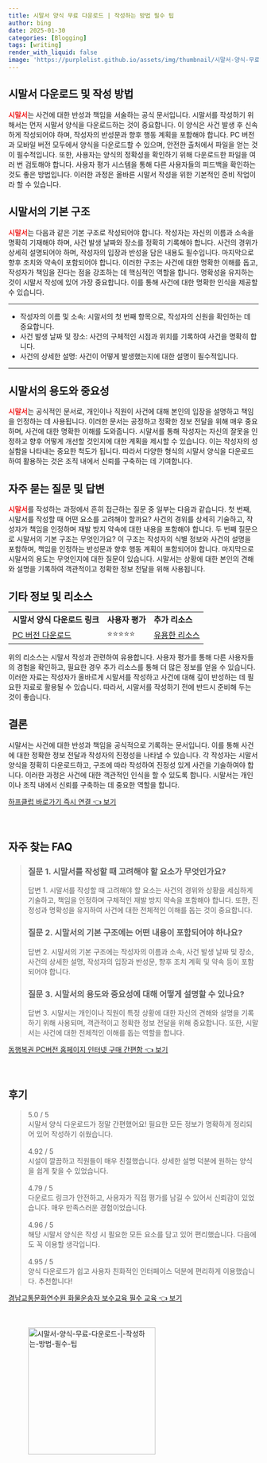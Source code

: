 ```yaml
---
title: 시말서 양식 무료 다운로드 | 작성하는 방법 필수 팁
author: bing
date: 2025-01-30
categories: [Blogging]
tags: [writing]
render_with_liquid: false
image: 'https://purplelist.github.io/assets/img/thumbnail/시말서-양식-무료-다운로드-|-작성하는-방법-필수-팁.webp'
---
```



<h2 id='시말서_다운로드_및_작성_방법'>시말서 다운로드 및 작성 방법</h2>

<p><b><span style="color: #ee2323;">시말서</span></b>는 사건에 대한 반성과 책임을 서술하는 공식 문서입니다. 시말서를 작성하기 위해서는 먼저 시말서 양식을 다운로드하는 것이 중요합니다. 이 양식은 사건 발생 후 신속하게 작성되어야 하며, 작성자의 반성문과 향후 행동 계획을 포함해야 합니다. PC 버전과 모바일 버전 모두에서 양식을 다운로드할 수 있으며, 안전한 출처에서 파일을 얻는 것이 필수적입니다. 또한, 사용자는 양식의 정확성을 확인하기 위해 다운로드한 파일을 여러 번 검토해야 합니다. 사용자 평가 시스템을 통해 다른 사용자들의 피드백을 확인하는 것도 좋은 방법입니다. 이러한 과정은 올바른 시말서 작성을 위한 기본적인 준비 작업이라 할 수 있습니다.</p>

<h2 id='시말서의_기본_구조'>시말서의 기본 구조</h2>

<p><b><span style="color: #ee2323;">시말서</span></b>는 다음과 같은 기본 구조로 작성되어야 합니다. 작성자는 자신의 이름과 소속을 명확히 기재해야 하며, 사건 발생 날짜와 장소를 정확히 기록해야 합니다. 사건의 경위가 상세히 설명되어야 하며, 작성자의 입장과 반성을 담은 내용도 필수입니다. 마지막으로 향후 조치와 약속이 포함되어야 합니다. 이러한 구조는 사건에 대한 명확한 이해를 돕고, 작성자가 책임을 진다는 점을 강조하는 데 핵심적인 역할을 합니다. 명확성을 유지하는 것이 시말서 작성에 있어 가장 중요합니다. 이를 통해 사건에 대한 명확한 인식을 제공할 수 있습니다.</p>

<hr />

<ul>
    <li>작성자의 이름 및 소속: 시말서의 첫 번째 항목으로, 작성자의 신원을 확인하는 데 중요합니다.</li>
    <li>사건 발생 날짜 및 장소: 사건의 구체적인 시점과 위치를 기록하여 사건을 명확히 합니다.</li>
    <li>사건의 상세한 설명: 사건이 어떻게 발생했는지에 대한 설명이 필수적입니다.</li>
</ul>

<hr />

<h2 id='시말서의_용도와_중요성'>시말서의 용도와 중요성</h2>

<p><b><span style="color: #ee2323;">시말서</span></b>는 공식적인 문서로, 개인이나 직원이 사건에 대해 본인의 입장을 설명하고 책임을 인정하는 데 사용됩니다. 이러한 문서는 공정하고 정확한 정보 전달을 위해 매우 중요하며, 사건에 대한 명확한 이해를 도와줍니다. 시말서를 통해 작성자는 자신의 잘못을 인정하고 향후 어떻게 개선할 것인지에 대한 계획을 제시할 수 있습니다. 이는 작성자의 성실함을 나타내는 중요한 척도가 됩니다. 따라서 다양한 형식의 시말서 양식을 다운로드하여 활용하는 것은 조직 내에서 신뢰를 구축하는 데 기여합니다.</p>

<h2 id='자주_묻는_질문_및_답변'>자주 묻는 질문 및 답변</h2>

<p><b><span style="color: #ee2323;">시말서</span></b>를 작성하는 과정에서 흔히 접근하는 질문 중 일부는 다음과 같습니다. 첫 번째, 시말서를 작성할 때 어떤 요소를 고려해야 할까요? 사건의 경위를 상세히 기술하고, 작성자가 책임을 인정하며 재발 방지 약속에 대한 내용을 포함해야 합니다. 두 번째 질문으로 시말서의 기본 구조는 무엇인가요? 이 구조는 작성자의 식별 정보와 사건의 설명을 포함하며, 책임을 인정하는 반성문과 향후 행동 계획이 포함되어야 합니다. 마지막으로 시말서의 용도는 무엇인지에 대한 질문이 있습니다. 시말서는 상황에 대한 본인의 견해와 설명을 기록하여 객관적이고 정확한 정보 전달을 위해 사용됩니다.</p>

<h2 id='기타_정보_및_리소스'>기타 정보 및 리소스</h2>

<table>
    <tr>
        <td><b>시말서 양식 다운로드 링크</b></td>
        <td><b>사용자 평가</b></td>
        <td><b>추가 리소스</b></td>
    </tr>
    <tr>
        <td><a href="https://example.com/download">PC 버전 다운로드</a></td>
        <td>⭐⭐⭐⭐⭐</td>
        <td><a href="https://example.com/resources">유용한 리소스</a></td>
    </tr>
</table>

<p>위의 리소스는 시말서 작성과 관련하여 유용합니다. 사용자 평가를 통해 다른 사용자들의 경험을 확인하고, 필요한 경우 추가 리소스를 통해 더 많은 정보를 얻을 수 있습니다. 이러한 자료는 작성자가 올바르게 시말서를 작성하고 사건에 대해 깊이 반성하는 데 필요한 자료로 활용될 수 있습니다. 따라서, 시말서를 작성하기 전에 반드시 준비해 두는 것이 좋습니다.</p>

<h2 id='결론'>결론</h2>

<p>시말서는 사건에 대한 반성과 책임을 공식적으로 기록하는 문서입니다. 이를 통해 사건에 대한 정확한 정보 전달과 작성자의 진정성을 나타낼 수 있습니다. 각 작성자는 시말서 양식을 정확히 다운로드하고, 구조에 따라 작성하여 진정성 있게 사건을 기술하여야 합니다. 이러한 과정은 사건에 대한 객관적인 인식을 할 수 있도록 합니다. 시말서는 개인이나 조직 내에서 신뢰를 구축하는 데 중요한 역할을 합니다.</p>


<p><a class="click-button" title="하프클럽 바로가기 즉시 연결" href="https://purplelist.github.io/posts/%ED%95%98%ED%94%84%ED%81%B4%EB%9F%BD-%EB%B0%94%EB%A1%9C%EA%B0%80%EA%B8%B0-%EC%A6%89%EC%8B%9C-%EC%97%B0%EA%B2%B0/" rel="dofollow">하프클럽 바로가기 즉시 연결 👈 보기</a></p><br>
<h2 id='자주_찾는_FAQ'>자주 찾는 FAQ</h2>
<div itemscope="" itemtype="https://schema.org/FAQPage"> 
<blockquote> 
<div itemscope="" itemprop="mainEntity" itemtype="https://schema.org/Question"> 
<h3 itemprop="name">질문 1. 시말서를 작성할 때 고려해야 할 요소가 무엇인가요?</h3> 
<div itemscope="" itemprop="acceptedAnswer" itemtype="https://schema.org/Answer"> 
<span itemprop="text"> 
<p>답변 1. 시말서를 작성할 때 고려해야 할 요소는 사건의 경위와 상황을 세심하게 기술하고, 책임을 인정하며 구체적인 재발 방지 약속을 포함해야 합니다. 또한, 진정성과 명확성을 유지하여 사건에 대한 전체적인 이해를 돕는 것이 중요합니다.</p> 
</span> 
</div> 
</div> 
<div itemscope="" itemprop="mainEntity" itemtype="https://schema.org/Question"> 
<h3 itemprop="name">질문 2. 시말서의 기본 구조에는 어떤 내용이 포함되어야 하나요?</h3> 
<div itemscope="" itemprop="acceptedAnswer" itemtype="https://schema.org/Answer"> 
<span itemprop="text"> 
<p>답변 2. 시말서의 기본 구조에는 작성자의 이름과 소속, 사건 발생 날짜 및 장소, 사건의 상세한 설명, 작성자의 입장과 반성문, 향후 조치 계획 및 약속 등이 포함되어야 합니다.</p> 
</span> 
</div> 
</div> 
<div itemscope="" itemprop="mainEntity" itemtype="https://schema.org/Question"> 
<h3 itemprop="name">질문 3. 시말서의 용도와 중요성에 대해 어떻게 설명할 수 있나요?</h3> 
<div itemscope="" itemprop="acceptedAnswer" itemtype="https://schema.org/Answer"> 
<span itemprop="text"> 
<p>답변 3. 시말서는 개인이나 직원이 특정 상황에 대한 자신의 견해와 설명을 기록하기 위해 사용되며, 객관적이고 정확한 정보 전달을 위해 중요합니다. 또한, 시말서는 사건에 대한 전체적인 이해를 돕는 역할을 합니다.</p> 
</span> 
</div> 
</div> 
</blockquote> 
</div>
<p><a class="click-button" title="동행복권 PC버전 홈페이지 인터넷 구매 간편함" href="https://purplelist.github.io/posts/%EB%8F%99%ED%96%89%EB%B3%B5%EA%B6%8C-PC%EB%B2%84%EC%A0%84-%ED%99%88%ED%8E%98%EC%9D%B4%EC%A7%80-%EC%9D%B8%ED%84%B0%EB%84%B7-%EA%B5%AC%EB%A7%A4-%EA%B0%84%ED%8E%B8%ED%95%A8/" rel="dofollow">동행복권 PC버전 홈페이지 인터넷 구매 간편함 👈 보기</a></p><br>
<h2 id='후기'>후기</h2>
<div itemscope itemtype="https://schema.org/Product">
  <blockquote>
  <div itemprop="review" itemscope itemtype="https://schema.org/Review">
      <div itemprop="reviewRating" itemscope itemtype="https://schema.org/Rating"> <span itemprop="ratingValue">5.0</span> / <span itemprop="bestRating">5</span> </div>
      <span itemprop="reviewBody">시말서 양식 다운로드가 정말 간편했어요! 필요한 모든 정보가 명확하게 정리되어 있어 작성하기 쉬웠습니다.</span>
  </div>
  <br>
  <div itemprop="review" itemscope itemtype="https://schema.org/Review">
      <div itemprop="reviewRating" itemscope itemtype="https://schema.org/Rating"> <span itemprop="ratingValue">4.92</span> / <span itemprop="bestRating">5</span> </div>
      <span itemprop="reviewBody">시설이 깔끔하고 직원들이 매우 친절했습니다. 상세한 설명 덕분에 원하는 양식을 쉽게 찾을 수 있었습니다.</span>
  </div>
  <br>
  <div itemprop="review" itemscope itemtype="https://schema.org/Review">
      <div itemprop="reviewRating" itemscope itemtype="https://schema.org/Rating"> <span itemprop="ratingValue">4.79</span> / <span itemprop="bestRating">5</span> </div>
      <span itemprop="reviewBody">다운로드 링크가 안전하고, 사용자가 직접 평가를 남길 수 있어서 신뢰감이 있었습니다. 매우 만족스러운 경험이었습니다.</span>
  </div>
  <br>
  <div itemprop="review" itemscope itemtype="https://schema.org/Review">
      <div itemprop="reviewRating" itemscope itemtype="https://schema.org/Rating"> <span itemprop="ratingValue">4.96</span> / <span itemprop="bestRating">5</span> </div>
      <span itemprop="reviewBody">해당 시말서 양식은 작성 시 필요한 모든 요소를 담고 있어 편리했습니다. 다음에도 꼭 이용할 생각입니다.</span>
  </div>
  <br>
  <div itemprop="review" itemscope itemtype="https://schema.org/Review">
      <div itemprop="reviewRating" itemscope itemtype="https://schema.org/Rating"> <span itemprop="ratingValue">4.95</span> / <span itemprop="bestRating">5</span> </div>
      <span itemprop="reviewBody">양식 다운로드가 쉽고 사용자 친화적인 인터페이스 덕분에 편리하게 이용했습니다. 추천합니다!</span>
  </div>
  </blockquote>
</div>
<p><a class="click-button" title="경남교통문화연수원 화물운송자 보수교육 필수 교육" href="https://purplelist.github.io/posts/%EA%B2%BD%EB%82%A8%EA%B5%90%ED%86%B5%EB%AC%B8%ED%99%94%EC%97%B0%EC%88%98%EC%9B%90-%ED%99%94%EB%AC%BC%EC%9A%B4%EC%86%A1%EC%9E%90-%EB%B3%B4%EC%88%98%EA%B5%90%EC%9C%A1-%ED%95%84%EC%88%98-%EA%B5%90%EC%9C%A1/" rel="dofollow">경남교통문화연수원 화물운송자 보수교육 필수 교육 👈 보기</a></p><br>
<figure class="image"><img src="https://purplelist.github.io/assets/img/thumbnail/시말서-양식-무료-다운로드-|-작성하는-방법-필수-팁.webp" alt="시말서-양식-무료-다운로드-|-작성하는-방법-필수-팁" width="256" height="256"></figure>